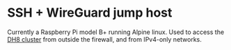 # SSH + WireGuard jump host

Currently a Raspberry Pi model B+ running Alpine linux. Used to access the
[DH8 cluster][1] from outside the firewall, and from IPv4-only networks.

[1]: https://gitlab.com/dornhaus/ops
